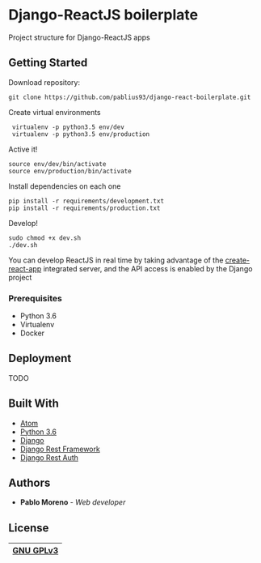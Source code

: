 # Django-ReactJS boilerplate

Project structure for Django-ReactJS apps

## Getting Started

Download repository:

    git clone https://github.com/pablius93/django-react-boilerplate.git

Create virtual environments

     virtualenv -p python3.5 env/dev
     virtualenv -p python3.5 env/production

Active it!

    source env/dev/bin/activate
    source env/production/bin/activate

Install dependencies on each one

    pip install -r requirements/development.txt
    pip install -r requirements/production.txt

Develop!

    sudo chmod +x dev.sh
    ./dev.sh

You can develop ReactJS in real time by taking advantage of the [create-react-app](https://github.com/facebookincubator/create-react-app) integrated server, and the API access is enabled by the Django project


### Prerequisites

- Python 3.6
- Virtualenv
- Docker

## Deployment

TODO

## Built With

- [Atom](https://github.com/atom/atom)
- [Python 3.6](https://www.python.org/)
- [Django](https://www.djangoproject.com/)
- [Django Rest Framework](www.django-rest-framework.org/)
- [Django Rest Auth](https://github.com/Tivix/django-rest-auth)


## Authors

* **Pablo Moreno** - *Web developer*

## License

[GNU GPLv3](https://www.gnu.org/licenses/gpl-3.0.en.html) | 
------------ | 
